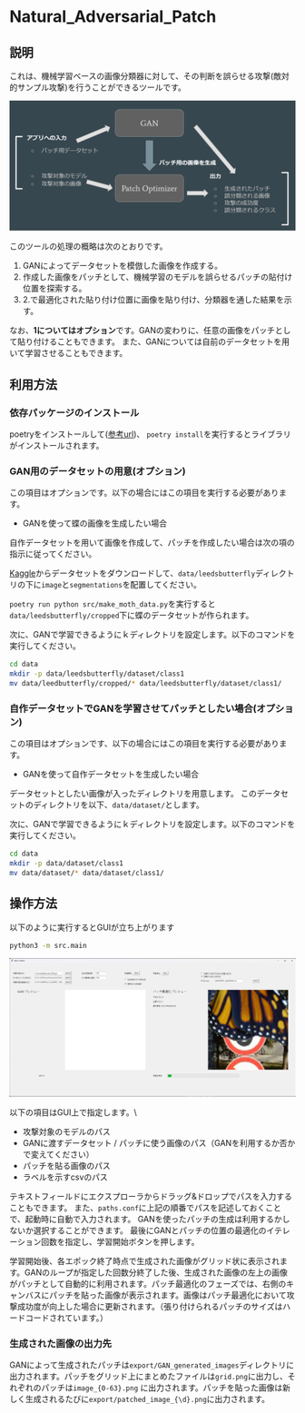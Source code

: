 # Natural_Adversarial_Patch

## 説明

これは、機械学習ベースの画像分類器に対して、その判断を誤らせる攻撃(敵対的サンプル攻撃)を行うことができるツールです。

![](images/inner_structure.png)

このツールの処理の概略は次のとおりです。

1. GANによってデータセットを模倣した画像を作成する。
2. 作成した画像をパッチとして、機械学習のモデルを誤らせるパッチの貼付け位置を探索する。
3. 2.で最適化された貼り付け位置に画像を貼り付け、分類器を通した結果を示す。

なお、**1についてはオプション**です。GANの変わりに、任意の画像をパッチとして貼り付けることもできます。
また、GANについては自前のデータセットを用いて学習させることもできます。

## 利用方法

### 依存パッケージのインストール

poetryをインストールして([参考url](https://qiita.com/ksato9700/items/b893cf1db83605898d8a))、
```poetry install```を実行するとライブラリがインストールされます。

<!-- 最初の方はコミットのたびにライブラリが増える可能性があるので、pullするたびに
```poetry install```をして、ライブラリをインストールしないといけないかも。 -->

### GAN用のデータセットの用意(オプション)

この項目はオプションです。以下の場合にはこの項目を実行する必要があります。

- GANを使って蝶の画像を生成したい場合

自作データセットを用いて画像を作成して、パッチを作成したい場合は次の項の指示に従ってください。

[Kaggle](https://www.kaggle.com/datasets/veeralakrishna/butterfly-dataset)からデータセットをダウンロードして、```data/leedsbutterfly```ディレクトリの下に```image```と```segmentations```を配置してください。

```poetry run python src/make_moth_data.py```を実行すると```data/leedsbutterfly/cropped```下に蝶のデータセットが作られます。

次に、GANで学習できるようにｋディレクトリを設定します。以下のコマンドを実行してください。
```bash
cd data
mkdir -p data/leedsbutterfly/dataset/class1
mv data/leedbutterfly/cropped/* data/leedsbutterfly/dataset/class1/
```

### 自作データセットでGANを学習させてパッチとしたい場合(オプション)

この項目はオプションです、以下の場合にはこの項目を実行する必要があります。

- GANを使って自作データセットを生成したい場合

データセットとしたい画像が入ったディレクトリを用意します。
このデータセットのディレクトリを以下、```data/dataset/```とします。

次に、GANで学習できるようにｋディレクトリを設定します。以下のコマンドを実行してください。
```bash
cd data
mkdir -p data/dataset/class1
mv data/dataset/* data/dataset/class1/
```
## 操作方法

以下のように実行するとGUIが立ち上がります

```bash
python3 -m src.main
```

![](images/screen_shot.png)

以下の項目はGUI上で指定します。\
* 攻撃対象のモデルのパス
* GANに渡すデータセット / パッチに使う画像のパス（GANを利用するか否かで変えてください）
* パッチを貼る画像のパス
* ラベルを示すcsvのパス

テキストフィールドにエクスプローラからドラッグ&ドロップでパスを入力することもできます。
また、`paths.conf`に上記の順番でパスを記述しておくことで、起動時に自動で入力されます。
GANを使ったパッチの生成は利用するかしないか選択することができます。
最後にGANとパッチの位置の最適化のイテレーション回数を指定し、学習開始ボタンを押します。

学習開始後、各エポック終了時点で生成された画像がグリッド状に表示されます。GANのループが指定した回数分終了した後、生成された画像の左上の画像がパッチとして自動的に利用されます。パッチ最適化のフェーズでは、右側のキャンバスにパッチを貼った画像が表示されます。画像はパッチ最適化において攻撃成功度が向上した場合に更新されます。（張り付けられるパッチのサイズはハードコードされています。）

### 生成された画像の出力先

GANによって生成されたパッチは`export/GAN_generated_images`ディレクトリに出力されます。パッチをグリッド上にまとめたファイルは`grid.png`に出力し、それぞれのパッチは`image_{0-63}.png` に出力されます。パッチを貼った画像は新しく生成されるたびに`export/patched_image_{\d}.png`に出力されます。